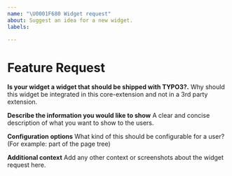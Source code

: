 ```yaml
---
name: "\U0001F680 Widget request"
about: Suggest an idea for a new widget.
labels:

---
```


# Feature Request

**Is your widget a widget that should be shipped with TYPO3?.**
Why should this widget be integrated in this core-extension and not in a 3rd party extension.

**Describe the information you would like to show**
A clear and concise description of what you want to show to the users.

**Configuration options**
What kind of this should be configurable for a user? (For example: part of the page tree)

**Additional context**
Add any other context or screenshots about the widget request here.
